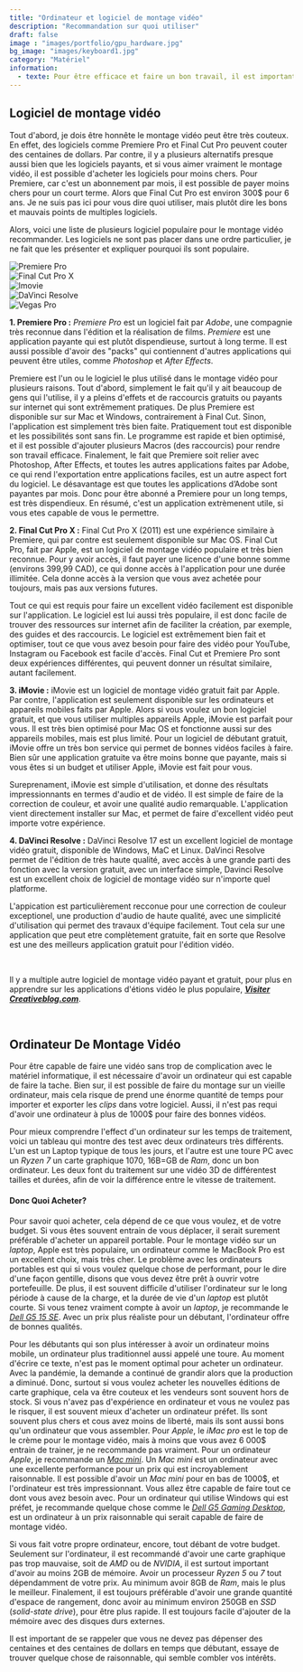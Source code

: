```yaml
---
title: "Ordinateur et logiciel de montage vidéo"
description: "Recommandation sur quoi utiliser"
draft: false
image : "images/portfolio/gpu_hardware.jpg"
bg_image: "images/keyboard1.jpg"
category: "Matériel"
information:
  - texte: Pour être efficace et faire un bon travail, il est important d'utiliser les bons outils. Cela est pourquoi il est important de choisir un bon logiciel de montage vidéo, et d'avoir un ordinateur qui est capable de faire du montage rapidement, sur une bonne période de temps. Sur cette page, vous en apprendre plus sur quelques applications d'édition vidéo populaire, et sur les ordinateurs, afin de faire les meilleurs vidéos à un bon prix.
---
```


## Logiciel de montage vidéo
Tout d'abord, je dois être honnête le montage vidéo peut être très couteux. En effet, des logiciels comme Premiere Pro et Final Cut Pro peuvent couter des centaines de dollars. Par contre, il y a plusieurs alternatifs presque aussi bien que les logiciels payants, et si vous aimer vraiment le montage vidéo, il est possible d'acheter les logiciels pour moins chers. Pour Premiere, car c'est un abonnement par mois, il est possible de payer moins chers pour un court terme. Alors que Final Cut Pro est environ 300$ pour 6 ans. Je ne suis pas ici pour vous dire quoi utiliser, mais plutôt dire les bons et mauvais points de multiples logiciels. 

Alors, voici une liste de plusieurs logiciel populaire pour le montage vidéo recommander. Les logiciels ne sont pas placer dans une ordre particulier, je ne fait que les présenter et expliquer pourquoi ils sont populaire.

<div class="my-row">
    <div class="my-column">
        <img src="/images/portfolio/premiere_logo.png" alt="Premiere Pro">
    </div>
    <div class="my-column">
        <img src="/images/portfolio/final_cut_x.png" alt="Final Cut Pro X">
    </div>
    <div class="my-column">
        <image src="/images/portfolio/imovie.png" alt="Imovie"> 
    </div>
    <div class="my-column">
        <image src="/images/portfolio/davinci_resolve.png" alt="DaVinci Resolve">
    </div>
    <div class="my-column">
        <image src="/images/portfolio/vegas_pro.png" alt="Vegas Pro">
    </div>
</div>

**1. Premiere Pro :**
*Premiere Pro* est un logiciel fait par *Adobe*, une compagnie très reconnue dans l'édition et la réalisation de films. *Premiere* est une application payante qui est plutôt dispendieuse, surtout à long terme. Il est aussi possible d'avoir des "packs" qui contiennent d'autres applications qui peuvent être utiles, comme *Photoshop* et *After Effects*.

Premiere est l'un ou le logiciel le plus utilisé dans le montage vidéo pour plusieurs raisons. Tout d'abord, simplement le fait qu'il y ait beaucoup de gens qui l'utilise, il y a pleins d'effets et de raccourcis gratuits ou payants sur internet qui sont extrêmement pratiques. De plus Premiere est disponible sur sur Mac et Windows, contrairement à Final Cut. Sinon, l'application est simplement très bien faite. Pratiquement tout est disponible et les possibilités sont sans fin. Le programme est rapide et bien optimisé, et il est possible d'ajouter plusieurs Macros (des raccourcis) pour rendre son travail efficace. Finalement, le fait que Premiere soit relier avec Photoshop, After Effects, et toutes les autres applications faites par Adobe, ce qui rend l'exportation entre applications faciles, est un autre aspect fort du logiciel. Le désavantage est que toutes les applications d’Adobe sont payantes par mois. Donc pour être abonné a Premiere pour un long temps, est très dispendieux. En résumé, c'est un application extrèmenent utile, si vous etes capable de vous le permettre.



**2. Final Cut Pro X :**
Final Cut Pro X (2011) est une expérience similaire à Premiere, qui par contre est seulement disponible sur Mac OS. Final Cut Pro, fait par Apple, est un logiciel de montage vidéo populaire et très bien reconnue. Pour y avoir accès, il faut payer une licence d'une bonne somme (environs 399,99 CAD), ce qui donne accès à l'application pour une durée illimitée. Cela donne accès à la version que vous avez achetée pour toujours, mais pas aux versions futures. 

Tout ce qui est requis pour faire un excellent vidéo facilement est disponible sur l'application. Le logiciel est lui aussi très populaire, il est donc facile de trouver des ressources sur internet afin de faciliter la création, par exemple, des guides et des raccourcis. Le logiciel est extrêmement bien fait et optimiser, tout ce que vous avez besoin pour faire des vidéo pour YouTube, Instagram ou Facebook est facile d'accès. Final Cut et Premiere Pro sont deux expériences différentes, qui peuvent donner un résultat similaire, autant facilement.

**3. iMovie :**
iMovie est un logiciel de montage vidéo gratuit fait par Apple. Par contre, l'application est seulement disponible sur les ordinateurs et appareils mobiles faits par Apple. Alors si vous voulez un bon logiciel gratuit, et que vous utiliser multiples appareils Apple, iMovie est parfait pour vous. Il est très bien optimisé pour Mac OS et fonctionne aussi sur des appareils mobiles, mais est plus limité. Pour un logiciel de débutant gratuit, iMovie offre un très bon service qui permet de bonnes vidéos faciles à faire. Bien sûr une application gratuite va être moins bonne que payante, mais si vous êtes si un budget et utiliser Apple, iMovie est fait pour vous. 

Sureprenament, iMovie est simple d'utilisation, et donne des résultats impressionnants en termes d'audio et de vidéo. Il est simple de faire de la correction de couleur, et avoir une qualité audio remarquable. L'application vient directement installer sur Mac, et permet de faire d'excellent vidéo peut importe votre expérience. 

**4. DaVinci Resolve :**
DaVinci Resolve 17 est un excellent logiciel de montage vidéo gratuit, disponible de Windows, MaC et Linux. DaVinci Resolve permet de l'édition de très haute qualité, avec accès à une grande parti des fonction avec la version gratuit, avec un interface simple, Davinci Resolve est un excellent choix de logiciel de montage vidéo sur n'importe quel platforme. 

L'appication est particulièrement recconue pour une correction de couleur exceptionel, une production d'audio de haute qualité, avec une simplicité d'utilisation qui permet des travaux d'équipe facilement. Tout cela sur une application que peut etre complètement gratuite, fait en sorte que Resolve est une des meilleurs application gratuit pour l'édition vidéo. 

<br>

Il y a multiple autre logiciel de montage vidéo payant et gratuit, pour plus en apprendre sur les applications d'étions vidéo le plus populaire, [***Visiter Creativeblog.com***](https://www.creativebloq.com/features/best-video-editing-software-for-designers).

<br>

## Ordinateur De Montage Vidéo 
Pour être capable de faire une vidéo sans trop de complication avec le matériel informatique, il est nécessaire d'avoir un ordinateur qui est capable de faire la tache. Bien sur, il est possible de faire du montage sur un vieille ordinateur, mais cela risque de prend une énorme quantité de temps pour importer et exporter les *clips* dans votre logiciel. Aussi, il n'est pas requi d'avoir une ordinateur à plus de 1000$ pour faire des bonnes vidéos. 

Pour mieux comprendre l'effect d'un ordinateur sur les temps de traitement, voici un tableau  qui montre des test avec deux ordinateurs très différents. L'un est un Laptop typique de tous les jours, et l'autre est une toure  PC avec un *Ryzen 7* un carte graphique 1070, 16B=GB de *Ram*, donc un bon ordinateur. Les deux font du traitement sur une vidéo 3D de différentest tailles et durées, afin de voir la différence entre le vitesse de traitement. 



#### Donc Quoi Acheter?
Pour savoir quoi acheter, cela dépend de ce que vous voulez, et de votre budget. Si vous êtes souvent entrain de vous déplacer, il serait surement préférable d'acheter un appareil portable. Pour le montage vidéo sur un *laptop*, Apple est très populaire, un ordinateur comme le MacBook Pro est un excellent choix, mais très cher. Le problème avec les ordinateurs portables est qui si vous voulez quelque chose de performant, pour le dire d'une façon gentille, disons que vous devez être prêt à ouvrir votre portefeuille. De plus, il est souvent difficile d'utiliser l'ordinateur sur le long période à cause de la charge, et la durée de vie d'un *laptop* est plutôt courte. Si vous tenez vraiment compte à avoir un *laptop*, je recommande le [*Dell G5 15 SE*](https://www.amazon.ca/s?k=newest+dell+g5+se+5505+15+6+fhd+ips+high+performance+gaming+laptop+amd+4th+gen+ryzen+5+4600h+6+core+8gb+ram+256gb+pcie+ssd+backlit+keyboard+amd+radeon+rx+5600m+windows+10&ascsubtag=laptopmag-ca-7048535489516839000-20&geniuslink=true&tag=georiot-ca-default-20). Avec un prix plus réaliste pour un débutant, l'ordinateur offre de bonnes qualités.  

Pour les débutants qui son plus intéresser à avoir un ordinateur moins mobile, un ordinateur plus traditionnel aussi appelé une toure. Au moment d'écrire ce texte, n'est pas le moment optimal pour acheter un ordinateur. Avec la pandémie, la demande a continué de grandir alors que la production a diminué. Donc, surtout si vous voulez acheter les nouvelles éditions de carte graphique, cela va être couteux et les vendeurs sont souvent hors de stock. Si vous n'avez pas d'expérience en ordinateur et vous ne voulez pas le risquer, il est souvent mieux d'acheter un ordinateur préfet. Ils sont souvent plus chers et cous avez moins de liberté, mais ils sont aussi bons qu'un ordinateur que vous assembler. Pour *Apple*, le *iMac pro* est le top de le crème pour le montage vidéo, mais à moins que vous avez 6 000$ entrain de trainer, je ne recommande pas vraiment. Pour un ordinateur *Apple*, je recommande un [*Mac mini*](https://www.apple.com/ca/fr/mac-mini/). Un *Mac mini* est un ordinateur avec une excellente performance pour un prix qui est incroyablement raisonnable. Il est possible d'avoir un *Mac mini* pour en bas de 1000$, et l'ordinateur est très impressionnant. Vous allez être capable de faire tout ce dont vous avez besoin avec. Pour un ordinateur qui utilise Windows qui est préfet, je recommande quelque chose comme le [*Dell G5 Gaming Desktop*](https://www.dell.com/en-ca/shop/desktops/dell-g5-gaming-desktop/spd/g-series-5000-desktop/dg5000_s40eAID=8150602cjevent=640e7b0a560911eb829d004e0a240612&gacd=9683780-23772081-5750457-266468022-127878509&dgc=af&VEN1=13533776-8150602-cbq-ca-3635541916982420000&dclid=CMKY9aalmu4CFQRc7AodEUgHSQ), est un ordinateur à un prix raisonnable qui serait capable de faire de montage vidéo. 

Si vous fait votre propre ordinateur, encore, tout débant de votre budget. Seulement sur l'ordinateur, il est recommandé d'avoir une carte graphique pas trop mauvaise, soit de *AMD* ou de *NVIDIA*, il est surtout important d'avoir au moins 2GB de mémoire. Avoir un processeur *Ryzen 5* ou *7* tout dépendamment de votre prix. Au minimum avoir 8GB de *Ram*, mais le plus le meilleur. Finalement, il est toujours préférable d'avoir une grande quantité d'espace de rangement, donc avoir au minimum environ 250GB en *SSD* (*solid-state drive*), pour être plus rapide. Il est toujours facile d'ajouter de la mémoire avec des disques durs externes. 

Il est important de se rappeler que vous ne devez pas dépenser des centaines et des centaines de dollars en temps que débutant, essaye de trouver quelque chose de raisonnable, qui semble combler vos intérêts.
